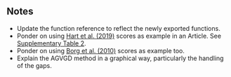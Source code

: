 ## Notes

- Update the function reference to reflect the newly exported functions.
- Ponder on using [Hart et al. (2019)](https://www.sciencedirect.com/science/article/pii/S109836002100085X) scores as example in an Article. See [Supplementary Table 2](https://ars.els-cdn.com/content/image/1-s2.0-S109836002100085X-mmc6.xls).
- Ponder on using [Borg et al. (2010)](https://onlinelibrary.wiley.com/doi/10.1002/humu.21202) scores as example too.
- Explain the AGVGD method in a graphical way, particularly the handling of the gaps.
